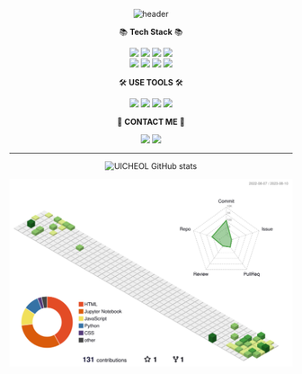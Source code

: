 <div align=center>
  
![header](https://capsule-render.vercel.app/api?type=egg&color=auto&height=300&section=header&text=UICHEOL_HWANG&fontSize=90)


📚 <strong>Tech Stack</strong> 📚

<img src="https://img.shields.io/badge/Python-3776AB?style=flat&for-the-badge&logo=Python&logoColor=white"> <img src="https://img.shields.io/badge/Mysql-4479A1?style=flat&for-the-badge&logo=MySQL&logoColor=white"> <img src="https://img.shields.io/badge/javascript-FF160B?style=flat&for-the-badge&logo=javascript&logoColor=white">  <img src="https://img.shields.io/badge/html5-E34F26?style=flat&for-the-badge&logo=html5&logoColor=white">\
<img src="https://img.shields.io/badge/vuedotjs-4FC08D?style=flat&for-the-badge&logo=vuedotjs&logoColor=white">  <img src="https://img.shields.io/badge/jquery-0769AD?style=flat&for-the-badge&logo=jquery&logoColor=white"> <img src="https://img.shields.io/badge/css-000000?style=flat&for-the-badge&logo=css3&logoColor=white"> <img src="https://img.shields.io/badge/pytorch-EE4C2C?style=flat&for-the-badge&logo=pytorch&logoColor=white">


🛠 <strong>USE TOOLS</strong> 🛠 

<img src="https://img.shields.io/badge/Slack-4A154B?style=flat&for-the-badge&logo=Slack&logoColor=white"> <img src="https://img.shields.io/badge/jupyter-F37626?style=flat&for-the-badge&logo=jupyter&logoColor=white"> <img src="https://img.shields.io/badge/Visual Studio Code-007ACC?style=flat&for-the-badge&logo=Visual Studio Code&logoColor=white">  <img src="https://img.shields.io/badge/Pycharm-000000?style=flat&for-the-badge&logo=PyCharm&logoColor=white">  


📢 <strong>CONTACT ME</strong> 📢

<a href="icuchoel@gmail.com"><img src="https://img.shields.io/badge/gmail-15C39A?style=flat&for-the-badge&logo=gmail&logoColor=white"></a>
<a href="3rdcat@naver.com"><img src="https://img.shields.io/badge/naver-03C75A?style=flat&for-the-badge&logo=naver&logoColor=white"></a>



---



![UICHEOL GitHub stats](https://github-readme-stats.vercel.app/api?username=UICHEOL-HWANG&show_icons=true)

![](./profile-3d-contrib/profile-green-animate.svg)

</div>

